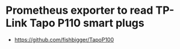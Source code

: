 # Prometheus exporter to read TP-Link Tapo P110 smart plugs

- https://github.com/fishbigger/TapoP100
